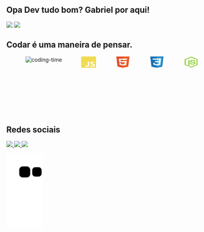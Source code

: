 ## Opa Dev tudo bom? Gabriel por aqui!

<div>
  <img height="180em" src="https://github-readme-stats.vercel.app/api?username=Bielxasa&show_icons=dark&theme=great-gatsby&include_all_commits=true&count_private=true"/>
  <img height="180em" src="https://github-readme-stats.vercel.app/api/top-langs/?username=Bielxasa&layout=compact&langs_count=16&theme=great-gatsby"/>
</div>

## Codar é uma maneira de pensar.
<div style="display: flex; justify-content: space-between;"> <br>
  <img align="left"height="150" alt="coding-time" src="code.gif">
  <img align="center" height="30" width="40" alt="js-icon"  src="https://raw.githubusercontent.com/devicons/devicon/master/icons/javascript/javascript-plain.svg">
  <img align="center" height="30" width="40" alt="html-icon" src="https://raw.githubusercontent.com/devicons/devicon/master/icons/html5/html5-original.svg">
  <img align="center" height="30" width="40" alt="css-icon" src="https://raw.githubusercontent.com/devicons/devicon/master/icons/css3/css3-original.svg">
  <img align="center" height="30" width="40" alt="nodejs-icon" src="https://raw.githubusercontent.com/devicons/devicon/master/icons/nodejs/nodejs-original.svg">
</div>

## Redes sociais
<div>
  <a href = "mailto: biel.csantos57@gmail.com">
    <img width="30" src="gmail.svg">
  </a>
  <a href = "https://www.linkedin.com/in/gabriel-santos-informatica">
    <img width="25" src="linkedin.svg">
  </a>
  <a href = "https://www.instagram.com/bielxasaofc">
    <img width="25" src="instagram.png">
  </a>
</div>

![Snake animation](https://github.com/Bielxasa/Bielxasa/blob/output/github-contribution-grid-snake.svg)
